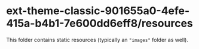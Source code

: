 # ext-theme-classic-901655a0-4efe-415a-b4b1-7e600dd6eff8/resources

This folder contains static resources (typically an `"images"` folder as well).
